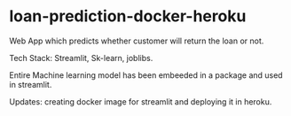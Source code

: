 # loan-prediction-docker-heroku

Web App which predicts whether customer will return the loan or not.

Tech Stack: Streamlit, Sk-learn, joblibs.

Entire Machine learning model has been embeeded in a package and used in streamlit.

Updates: creating docker image for streamlit and deploying it in heroku.
